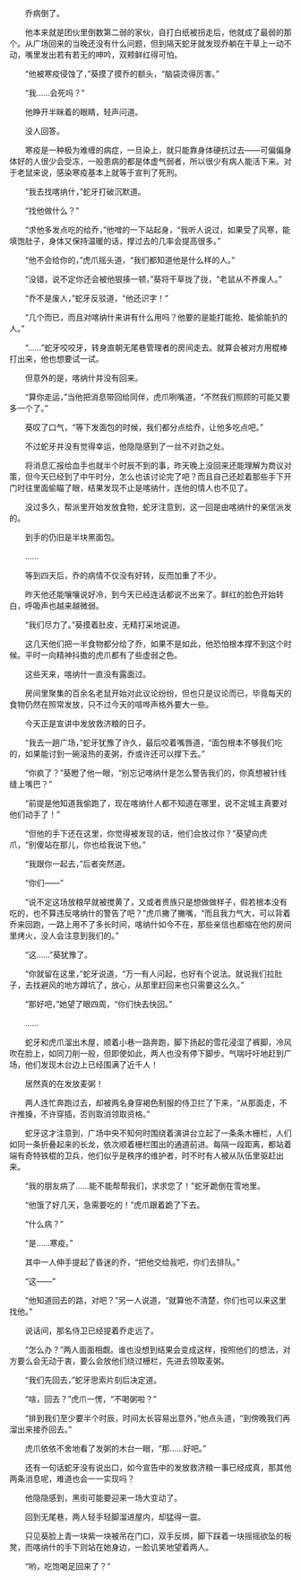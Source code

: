 　　乔病倒了。

　　他本来就是团伙里倒数第二弱的家伙，自打白纸被拐走后，他就成了最弱的那个。从广场回来的当晚还没有什么问题，但到隔天蛇牙就发现乔躺在干草上一动不动，嘴里发出若有若无的呻吟，双颊鲜红得可怕。

　　“他被寒疫侵蚀了，”葵摸了摸乔的额头，“脑袋烫得厉害。”

　　“我……会死吗？”

　　他睁开半眯着的眼睛，轻声问道。

　　没人回答。

　　寒疫是一种极为难缠的病症，一旦染上，就只能靠身体硬抗过去——可偏偏身体好的人很少会受冻，一般患病的都是体虚气弱者，所以很少有病人能活下来。对于老鼠来说，感染寒疫基本上就等于宣判了死刑。

　　“我去找喀纳什，”蛇牙打破沉默道。

　　“找他做什么？”

　　“求他多发点吃的给乔，”他噌的一下站起身，“我听人说过，如果受了风寒，能填饱肚子，身体又保持温暖的话，撑过去的几率会提高很多。”

　　“他不会给你的，”虎爪摇头道，“我们都知道他是什么样的人。”

　　“没错，说不定你还会被他狠揍一顿，”葵将干草拢了拢，“老鼠从不养废人。”

　　“乔不是废人，”蛇牙反驳道，“他还识字！”

　　“几个而已，而且对喀纳什来讲有什么用吗？他要的是能打能抢、能偷能扒的人。”

　　“……”蛇牙咬咬牙，转身直朝无尾巷管理者的房间走去。就算会被对方用棍棒打出来，他也想要试一试。

　　但意外的是，喀纳什并没有回来。

　　“算你走运，”当他把消息带回给同伴，虎爪咧嘴道，“不然我们照顾的可能又要多一个了。”

　　葵叹了口气，“等下发面包的时候，我们都分点给乔，让他多吃点吧。”

　　不过蛇牙并没有觉得幸运，他隐隐感到了一丝不对劲之处。

　　将消息汇报给血手也就半个时辰不到的事，昨天晚上没回来还能理解为商议对策，但今天已经到了中午时分，怎么也该讨论完了吧？而且自己还趁着那些手下开门时往里面偷瞄了眼，结果发现不止是喀纳什，连他的情人也不见了。

　　没过多久，帮派里开始发放食物，蛇牙注意到，这一回是由喀纳什的亲信派发的。

　　到手的仍旧是半块黑面包。

　　……

　　等到四天后，乔的病情不仅没有好转，反而加重了不少。

　　昨天他还能嚷嚷说好冷，到今天已经连话都说不出来了。鲜红的脸色开始转白，呼吸声也越来越微弱。

　　“我们尽力了。”葵摸着肚皮，无精打采地说道。

　　这几天他们把一半食物都分给了乔，如果不是如此，他恐怕根本撑不到这个时候。平时一向精神抖擞的虎爪都有了些虚弱之色。

　　这些天来，喀纳什一直没有露面过。

　　房间里聚集的百余名老鼠开始对此议论纷纷，但也只是议论而已，毕竟每天的食物仍然在照常发放，只不过今天的喧哗声格外要大一些。

　　今天正是宣讲中发放救济粮的日子。

　　“我去一趟广场，”蛇牙犹豫了许久，最后咬着嘴唇道，“面包根本不够我们吃的，如果能讨到一碗滚热的麦粥，乔或许还可以撑下去。”

　　“你疯了？”葵瞪了他一眼，“别忘记喀纳什是怎么警告我们的，你真想被针线缝上嘴巴？”

　　“前提是他知道我偷跑了，现在喀纳什人都不知道在哪里，说不定城主真要对他们动手了！”

　　“但他的手下还在这里，你觉得被发现的话，他们会放过你？”葵望向虎爪，“别傻站在那儿，你也给我说下他。”

　　“我跟你一起去，”后者突然道。

　　“你们——”

　　“说不定这场放粮早就被搅黄了，又或者贵族只是想做做样子，假若根本没有吃的，也不算违反喀纳什的警告了吧？”虎爪撇了撇嘴，“而且我力气大，可以背着乔来回跑，一路上用不了多长时间，喀纳什如今不在，那些亲信也都缩在他的房间里烤火，没人会注意到我们的。”

　　“这……”葵犹豫了。

　　“你就留在这里，”蛇牙说道，“万一有人问起，也好有个说法。就说我们拉肚子，去找避风的地方蹲坑了，放心，从那里赶回来也只需要这么久。”

　　“那好吧，”她望了眼四周，“你们快去快回。”

　　……

　　蛇牙和虎爪溜出木屋，顺着小巷一路奔跑，脚下扬起的雪花浸湿了裤脚，冷风吹在脸上，如同刀削一般，但即使如此，两人也没有停下脚步。气喘吁吁地赶到广场，他们发现木台边上已经围满了近千人！

　　居然真的在发放麦粥！

　　两人连忙奔跑过去，却被两名身穿褐色制服的侍卫拦了下来，“从那面走，不许推搡，不许穿插，否则取消领取资格。”

　　蛇牙这才注意到，广场中央不知何时围绕着演讲台立起了一条条木栅栏，人们如同一条折叠起来的长龙，依次顺着栅栏围出的通道前进。每隔一段距离，都站着端有奇特铁棍的卫兵，他们似乎是秩序的维护者，时不时有人被从队伍里驱赶出来。

　　“我的朋友病了……能不能帮帮我们，求求您了！”蛇牙跪倒在雪地里。

　　“他饿了好几天，急需要吃的！”虎爪跟着跪了下去。

　　“什么病？”

　　“是……寒疫。”

　　其中一人伸手提起了昏迷的乔，“把他交给我吧，你们去排队。”

　　“这——”

　　“他知道回去的路，对吧？”另一人说道，“就算他不清楚，你们也可以来这里找他。”

　　说话间，那名侍卫已经提着乔走远了。

　　“怎么办？”两人面面相觑。谁也没想到结果会变成这样，按照他们的想法，对方要么会无动于衷，要么会放他们绕过栅栏，先进去领取麦粥。

　　“我们先回去，”蛇牙思索片刻后决定道。

　　“啥，回去？”虎爪一愣，“不喝粥啦？”

　　“排到我们至少要半个时辰，时间太长容易出意外，”他点头道，“到傍晚我们再溜出来接乔回去。”

　　虎爪依依不舍地看了发粥的木台一眼，“那……好吧。”

　　还有一句话蛇牙没有说出口，如今宣告中的发放救济粮一事已经成真，那其他两条消息呢，难道也会一一实现吗？

　　他隐隐感到，黑街可能要迎来一场大变动了。

　　回到无尾巷，两人轻手轻脚溜进屋内，却猛得一震。

　　只见葵脸上青一块紫一块被吊在门口，双手反绑，脚下踩着一块摇摇欲坠的板凳，而喀纳什的手下则站在她身边，一脸讥笑地望着两人。

　　“哟，吃饱喝足回来了？”
